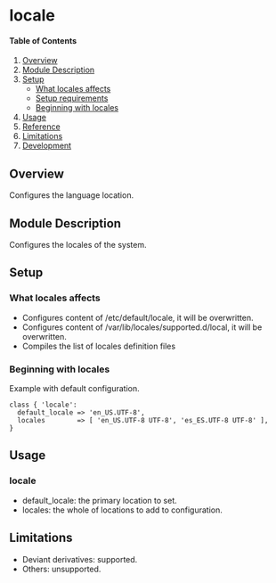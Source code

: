 # locale

#### Table of Contents

1. [Overview](#overview)
2. [Module Description](#module-description)
3. [Setup](#setup)
    * [What locales affects](#what-locales-affects)
    * [Setup requirements](#setup-requirements)
    * [Beginning with locales](#beginning-with-locales)
4. [Usage](#usage)
5. [Reference](#reference)
5. [Limitations](#limitations)
6. [Development](#development)

## Overview

Configures the language location.

## Module Description

Configures the locales of the system.

## Setup

### What locales affects

* Configures content of /etc/default/locale, it will be overwritten.
* Configures content of /var/lib/locales/supported.d/local, it will be overwritten.
* Compiles the list of locales definition files

### Beginning with locales
Example with default configuration.
```puppet
class { 'locale':
  default_locale => 'en_US.UTF-8',
  locales        => [ 'en_US.UTF-8 UTF-8', 'es_ES.UTF-8 UTF-8' ],
}
```

## Usage

### locale
* default_locale: the primary location to set.
* locales: the whole of locations to add to configuration.

## Limitations

* Deviant derivatives: supported.
* Others: unsupported.
